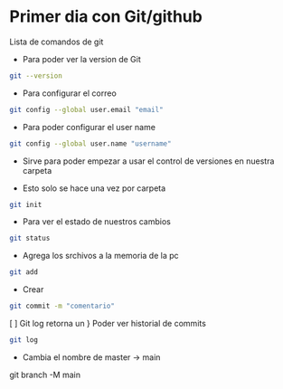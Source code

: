 # Primer dia con Git/github

Lista de comandos de git

* Para poder ver la version de Git

```bash
git --version
```

* Para configurar el correo

```bash
git config --global user.email "email"
```

* Para poder configurar el user name

```bash
git config --global user.name "username"
```

* Sirve para poder empezar a usar el control de versiones en nuestra carpeta

* Esto solo se hace una vez por carpeta

```bash
git init
```
* Para ver el estado de nuestros cambios

```bash
git status
```



* Agrega los srchivos a la memoria de la pc

```bash
git add
```

* Crear 

```bash
git commit -m "comentario"
```

[ ] Git log retorna un } Poder ver historial de commits

```bash
git log
```

* Cambia el nombre de master -> main

git branch -M main

